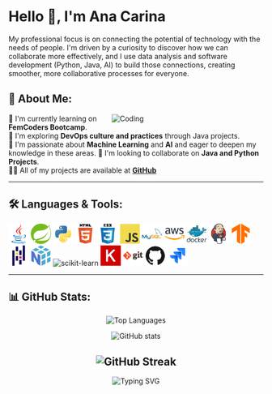 # Hello 👋, I'm Ana Carina

My professional focus is on connecting the potential of technology with the needs of people. I'm driven by a curiosity to discover how we can collaborate more effectively, and I use data analysis and software development (Python, Java, AI) to build those connections, creating smoother, more collaborative processes for everyone.

## 🚀 About Me:

<img align="right" alt="Coding" width="300" src="https://media.giphy.com/media/v1.Y2lkPWVjZjA1ZTQ3dDEwMHA5NDZhMHVvNzVmdzNhcWtvb285dmxhY2o4dnJnZ2ZtMXUyeCZlcD12MV9naWZzX3NlYXJjaCZjdD1n/3o6ZsVLQTBtpTQ7bZC/giphy.gif">

🌱 I'm currently learning on **FemCoders Bootcamp**.  
🌱 I'm exploring **DevOps culture and practices** through Java projects.  
🌱 I'm passionate about **Machine Learning** and **AI** and eager to deepen my knowledge in these areas.
👯 I'm looking to collaborate on **Java and Python Projects**.  
👨‍💻 All of my projects are available at **[GitHub](https://github.com/acpp2510)**  


---

## 🛠️ Languages & Tools:

<p align="left">
<img src="https://raw.githubusercontent.com/devicons/devicon/master/icons/java/java-original.svg" alt="java" width="40" height="40"/>
<img src="https://raw.githubusercontent.com/devicons/devicon/master/icons/spring/spring-original.svg" alt="spring" width="40" height="40"/>
<img src="https://raw.githubusercontent.com/devicons/devicon/master/icons/python/python-original.svg" alt="python" width="40" height="40"/>
<img src="https://raw.githubusercontent.com/devicons/devicon/master/icons/html5/html5-original-wordmark.svg" alt="html5" width="40" height="40"/>
<img src="https://raw.githubusercontent.com/devicons/devicon/master/icons/css3/css3-original-wordmark.svg" alt="css3" width="40" height="40"/>
<img src="https://raw.githubusercontent.com/devicons/devicon/master/icons/javascript/javascript-original.svg" alt="javascript" width="40" height="40"/>
<img src="https://raw.githubusercontent.com/devicons/devicon/master/icons/mysql/mysql-original-wordmark.svg" alt="mysql" width="40" height="40"/>
<img src="https://raw.githubusercontent.com/devicons/devicon/master/icons/amazonwebservices/amazonwebservices-original-wordmark.svg" alt="aws" width="40" height="40"/>
<img src="https://raw.githubusercontent.com/devicons/devicon/master/icons/docker/docker-original-wordmark.svg" alt="docker" width="40" height="40"/>
<img src="https://raw.githubusercontent.com/devicons/devicon/master/icons/jenkins/jenkins-original.svg" alt="jenkins" width="40" height="40"/>
<img src="https://raw.githubusercontent.com/devicons/devicon/master/icons/tensorflow/tensorflow-original.svg" alt="tensorflow" width="40" height="40"/>
<img src="https://raw.githubusercontent.com/devicons/devicon/master/icons/pandas/pandas-original.svg" alt="pandas" width="40" height="40"/>
<img src="https://raw.githubusercontent.com/devicons/devicon/master/icons/numpy/numpy-original.svg" alt="numpy" width="40" height="40"/>
<img src="https://upload.wikimedia.org/wikipedia/commons/0/05/Scikit_learn_logo_small.svg" alt="scikit-learn" width="40" height="40"/>
<img src="https://raw.githubusercontent.com/devicons/devicon/master/icons/keras/keras-original.svg" alt="keras" width="40" height="40"/>
<img src="https://raw.githubusercontent.com/devicons/devicon/master/icons/git/git-original-wordmark.svg" alt="git" width="40" height="40"/>
<img src="https://raw.githubusercontent.com/devicons/devicon/master/icons/github/github-original.svg" alt="github" width="40" height="40"/>
<img src="https://raw.githubusercontent.com/devicons/devicon/master/icons/jira/jira-original.svg" alt="jira" width="40" height="40"/>
</p>



<p align="left">

</p>

<p align="left">

</p>

<p align="left">

</p>

<p align="left">


</p>

---

## 📊 GitHub Stats:

<div align="center">

![Top Languages](https://github-readme-stats.vercel.app/api/top-langs/?username=acpp2510&layout=compact&theme=radical)

</div>

<div align="center">
  
![GitHub stats](https://github-readme-stats.vercel.app/api?username=acpp2510&show_icons=true&theme=radical&hide_border=true&count_private=true)

</div>

<div align="center">

![GitHub Streak](https://github-readme-streak-stats.herokuapp.com/?user=acpp2510&theme=radical)
---

<div align="center">

![Typing SVG](https://readme-typing-svg.herokuapp.com?font=Fira+Code&pause=1000&color=F75C7E&width=435&lines=Junior+Backend+Developer;DevOps;Machine+Learning+Enthusiast;Always+learning+new+things+✨)

</div>
